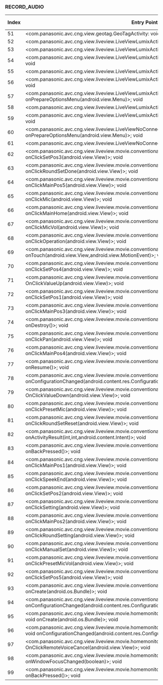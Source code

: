 ### RECORD_AUDIO
| Index | Entry Point & APIs | Screen shot | Resource id | Label |
| ------------- | ------------- | ------------- |-------------|-------------|
| 51 | <com.panasonic.avc.cng.view.geotag.GeoTagActivity: void onStart()>; void <init> | ![](D:\COSMOS\output\py\Play_win8\Photography\com.panasonic.avc.cng.imageapp\com.panasonic.avc.cng.view.geotag.GeoTagActivity.png) |  | |
| 52 | <com.panasonic.avc.cng.view.liveview.LiveViewLumixActivity: void OnClickQMenu(android.view.View)>; void <init> | ![](D:\COSMOS\output\py\Play_win8\Photography\com.panasonic.avc.cng.imageapp\com.panasonic.avc.cng.view.liveview.LiveViewLumixActivity.png) |  | |
| 53 | <com.panasonic.avc.cng.view.liveview.LiveViewLumixActivity: void onPause()>; void <init> | ![](D:\COSMOS\output\py\Play_win8\Photography\com.panasonic.avc.cng.imageapp\com.panasonic.avc.cng.view.liveview.LiveViewLumixActivity.png) |  | |
| 54 | <com.panasonic.avc.cng.view.liveview.LiveViewLumixActivity: void onClickInfoButton(android.view.View)>; void <init> | ![](D:\COSMOS\output\py\Play_win8\Photography\com.panasonic.avc.cng.imageapp\com.panasonic.avc.cng.view.liveview.LiveViewLumixActivity.png) |  | |
| 55 | <com.panasonic.avc.cng.view.liveview.LiveViewLumixActivity: void OnClickRec(android.view.View)>; void <init> | ![](D:\COSMOS\output\py\Play_win8\Photography\com.panasonic.avc.cng.imageapp\com.panasonic.avc.cng.view.liveview.LiveViewLumixActivity.png) |  | |
| 56 | <com.panasonic.avc.cng.view.liveview.LiveViewLumixActivity: void onClickResetButton(android.view.View)>; void <init> | ![](D:\COSMOS\output\py\Play_win8\Photography\com.panasonic.avc.cng.imageapp\com.panasonic.avc.cng.view.liveview.LiveViewLumixActivity.png) |  | |
| 57 | <com.panasonic.avc.cng.view.liveview.LiveViewLumixActivity: boolean onPrepareOptionsMenu(android.view.Menu)>; void <init> | ![](D:\COSMOS\output\py\Play_win8\Photography\com.panasonic.avc.cng.imageapp\com.panasonic.avc.cng.view.liveview.LiveViewLumixActivity.png) |  | |
| 58 | <com.panasonic.avc.cng.view.liveview.LiveViewLumixActivity: void onDestroy()>; void <init> | ![](D:\COSMOS\output\py\Play_win8\Photography\com.panasonic.avc.cng.imageapp\com.panasonic.avc.cng.view.liveview.LiveViewLumixActivity.png) |  | |
| 59 | <com.panasonic.avc.cng.view.liveview.LiveViewLumixActivity: void onClickOffButton(android.view.View)>; void <init> | ![](D:\COSMOS\output\py\Play_win8\Photography\com.panasonic.avc.cng.imageapp\com.panasonic.avc.cng.view.liveview.LiveViewLumixActivity.png) |  | |
| 60 | <com.panasonic.avc.cng.view.liveview.LiveViewNoConnectionActivity: boolean onPrepareOptionsMenu(android.view.Menu)>; void <init> | ![](D:\COSMOS\output\py\Play_win8\Photography\com.panasonic.avc.cng.imageapp\com.panasonic.avc.cng.view.liveview.LiveViewNoConnectionActivity.png) |  | |
| 61 | <com.panasonic.avc.cng.view.liveview.LiveViewNoConnectionActivity: void onDestroy()>; void <init> | ![](D:\COSMOS\output\py\Play_win8\Photography\com.panasonic.avc.cng.imageapp\com.panasonic.avc.cng.view.liveview.LiveViewNoConnectionActivity.png) |  | |
| 62 | <com.panasonic.avc.cng.view.liveview.movie.conventional.LiveViewMovieBabyMonitorActivity: void onClickSetPos3(android.view.View)>; void <init> | ![](D:\COSMOS\output\py\Play_win8\Photography\com.panasonic.avc.cng.imageapp\com.panasonic.avc.cng.view.liveview.movie.conventional.LiveViewMovieBabyMonitorActivity.png) |  | |
| 63 | <com.panasonic.avc.cng.view.liveview.movie.conventional.LiveViewMovieBabyMonitorActivity: void onClickRoundSetDone(android.view.View)>; void <init> | ![](D:\COSMOS\output\py\Play_win8\Photography\com.panasonic.avc.cng.imageapp\com.panasonic.avc.cng.view.liveview.movie.conventional.LiveViewMovieBabyMonitorActivity.png) |  | |
| 64 | <com.panasonic.avc.cng.view.liveview.movie.conventional.LiveViewMovieBabyMonitorActivity: void onClickMainPos5(android.view.View)>; void <init> | ![](D:\COSMOS\output\py\Play_win8\Photography\com.panasonic.avc.cng.imageapp\com.panasonic.avc.cng.view.liveview.movie.conventional.LiveViewMovieBabyMonitorActivity.png) |  | |
| 65 | <com.panasonic.avc.cng.view.liveview.movie.conventional.LiveViewMovieBabyMonitorActivity: void onClickMic(android.view.View)>; void <init> | ![](D:\COSMOS\output\py\Play_win8\Photography\com.panasonic.avc.cng.imageapp\com.panasonic.avc.cng.view.liveview.movie.conventional.LiveViewMovieBabyMonitorActivity.png) |  | |
| 66 | <com.panasonic.avc.cng.view.liveview.movie.conventional.LiveViewMovieBabyMonitorActivity: void onClickMainHome(android.view.View)>; void <init> | ![](D:\COSMOS\output\py\Play_win8\Photography\com.panasonic.avc.cng.imageapp\com.panasonic.avc.cng.view.liveview.movie.conventional.LiveViewMovieBabyMonitorActivity.png) |  | |
| 67 | <com.panasonic.avc.cng.view.liveview.movie.conventional.LiveViewMovieBabyMonitorActivity: void onClickMicVol(android.view.View)>; void <init> | ![](D:\COSMOS\output\py\Play_win8\Photography\com.panasonic.avc.cng.imageapp\com.panasonic.avc.cng.view.liveview.movie.conventional.LiveViewMovieBabyMonitorActivity.png) |  | |
| 68 | <com.panasonic.avc.cng.view.liveview.movie.conventional.LiveViewMovieBabyMonitorActivity: void onClickOperation(android.view.View)>; void <init> | ![](D:\COSMOS\output\py\Play_win8\Photography\com.panasonic.avc.cng.imageapp\com.panasonic.avc.cng.view.liveview.movie.conventional.LiveViewMovieBabyMonitorActivity.png) |  | |
| 69 | <com.panasonic.avc.cng.view.liveview.movie.conventional.LiveViewMovieBabyMonitorActivity: boolean onTouch(android.view.View,android.view.MotionEvent)>; void <init> | ![](D:\COSMOS\output\py\Play_win8\Photography\com.panasonic.avc.cng.imageapp\com.panasonic.avc.cng.view.liveview.movie.conventional.LiveViewMovieBabyMonitorActivity.png) |  | |
| 70 | <com.panasonic.avc.cng.view.liveview.movie.conventional.LiveViewMovieBabyMonitorActivity: void onClickSetPos4(android.view.View)>; void <init> | ![](D:\COSMOS\output\py\Play_win8\Photography\com.panasonic.avc.cng.imageapp\com.panasonic.avc.cng.view.liveview.movie.conventional.LiveViewMovieBabyMonitorActivity.png) |  | |
| 71 | <com.panasonic.avc.cng.view.liveview.movie.conventional.LiveViewMovieBabyMonitorActivity: void OnClickValueUp(android.view.View)>; void <init> | ![](D:\COSMOS\output\py\Play_win8\Photography\com.panasonic.avc.cng.imageapp\com.panasonic.avc.cng.view.liveview.movie.conventional.LiveViewMovieBabyMonitorActivity.png) |  | |
| 72 | <com.panasonic.avc.cng.view.liveview.movie.conventional.LiveViewMovieBabyMonitorActivity: void onClickSetPos1(android.view.View)>; void <init> | ![](D:\COSMOS\output\py\Play_win8\Photography\com.panasonic.avc.cng.imageapp\com.panasonic.avc.cng.view.liveview.movie.conventional.LiveViewMovieBabyMonitorActivity.png) |  | |
| 73 | <com.panasonic.avc.cng.view.liveview.movie.conventional.LiveViewMovieBabyMonitorActivity: void onClickMainPos3(android.view.View)>; void <init> | ![](D:\COSMOS\output\py\Play_win8\Photography\com.panasonic.avc.cng.imageapp\com.panasonic.avc.cng.view.liveview.movie.conventional.LiveViewMovieBabyMonitorActivity.png) |  | |
| 74 | <com.panasonic.avc.cng.view.liveview.movie.conventional.LiveViewMovieBabyMonitorActivity: void onDestroy()>; void <init> | ![](D:\COSMOS\output\py\Play_win8\Photography\com.panasonic.avc.cng.imageapp\com.panasonic.avc.cng.view.liveview.movie.conventional.LiveViewMovieBabyMonitorActivity.png) |  | |
| 75 | <com.panasonic.avc.cng.view.liveview.movie.conventional.LiveViewMovieBabyMonitorActivity: void onClickPan(android.view.View)>; void <init> | ![](D:\COSMOS\output\py\Play_win8\Photography\com.panasonic.avc.cng.imageapp\com.panasonic.avc.cng.view.liveview.movie.conventional.LiveViewMovieBabyMonitorActivity.png) |  | |
| 76 | <com.panasonic.avc.cng.view.liveview.movie.conventional.LiveViewMovieBabyMonitorActivity: void onClickMainPos4(android.view.View)>; void <init> | ![](D:\COSMOS\output\py\Play_win8\Photography\com.panasonic.avc.cng.imageapp\com.panasonic.avc.cng.view.liveview.movie.conventional.LiveViewMovieBabyMonitorActivity.png) |  | |
| 77 | <com.panasonic.avc.cng.view.liveview.movie.conventional.LiveViewMovieBabyMonitorActivity: void onResume()>; void <init> | ![](D:\COSMOS\output\py\Play_win8\Photography\com.panasonic.avc.cng.imageapp\com.panasonic.avc.cng.view.liveview.movie.conventional.LiveViewMovieBabyMonitorActivity.png) |  | |
| 78 | <com.panasonic.avc.cng.view.liveview.movie.conventional.LiveViewMovieBabyMonitorActivity: void onConfigurationChanged(android.content.res.Configuration)>; void <init> | ![](D:\COSMOS\output\py\Play_win8\Photography\com.panasonic.avc.cng.imageapp\com.panasonic.avc.cng.view.liveview.movie.conventional.LiveViewMovieBabyMonitorActivity.png) |  | |
| 79 | <com.panasonic.avc.cng.view.liveview.movie.conventional.LiveViewMovieBabyMonitorActivity: void OnClickValueDown(android.view.View)>; void <init> | ![](D:\COSMOS\output\py\Play_win8\Photography\com.panasonic.avc.cng.imageapp\com.panasonic.avc.cng.view.liveview.movie.conventional.LiveViewMovieBabyMonitorActivity.png) |  | |
| 80 | <com.panasonic.avc.cng.view.liveview.movie.conventional.LiveViewMovieBabyMonitorActivity: void onClickPresetMic(android.view.View)>; void <init> | ![](D:\COSMOS\output\py\Play_win8\Photography\com.panasonic.avc.cng.imageapp\com.panasonic.avc.cng.view.liveview.movie.conventional.LiveViewMovieBabyMonitorActivity.png) |  | |
| 81 | <com.panasonic.avc.cng.view.liveview.movie.conventional.LiveViewMovieBabyMonitorActivity: void onClickRoundSetReset(android.view.View)>; void <init> | ![](D:\COSMOS\output\py\Play_win8\Photography\com.panasonic.avc.cng.imageapp\com.panasonic.avc.cng.view.liveview.movie.conventional.LiveViewMovieBabyMonitorActivity.png) |  | |
| 82 | <com.panasonic.avc.cng.view.liveview.movie.conventional.LiveViewMovieBabyMonitorActivity: void onActivityResult(int,int,android.content.Intent)>; void <init> | ![](D:\COSMOS\output\py\Play_win8\Photography\com.panasonic.avc.cng.imageapp\com.panasonic.avc.cng.view.liveview.movie.conventional.LiveViewMovieBabyMonitorActivity.png) |  | |
| 83 | <com.panasonic.avc.cng.view.liveview.movie.conventional.LiveViewMovieBabyMonitorActivity: void onBackPressed()>; void <init> | ![](D:\COSMOS\output\py\Play_win8\Photography\com.panasonic.avc.cng.imageapp\com.panasonic.avc.cng.view.liveview.movie.conventional.LiveViewMovieBabyMonitorActivity.png) |  | |
| 84 | <com.panasonic.avc.cng.view.liveview.movie.conventional.LiveViewMovieBabyMonitorActivity: void onClickMainPos1(android.view.View)>; void <init> | ![](D:\COSMOS\output\py\Play_win8\Photography\com.panasonic.avc.cng.imageapp\com.panasonic.avc.cng.view.liveview.movie.conventional.LiveViewMovieBabyMonitorActivity.png) |  | |
| 85 | <com.panasonic.avc.cng.view.liveview.movie.conventional.LiveViewMovieBabyMonitorActivity: void onClickSpeekEnd(android.view.View)>; void <init> | ![](D:\COSMOS\output\py\Play_win8\Photography\com.panasonic.avc.cng.imageapp\com.panasonic.avc.cng.view.liveview.movie.conventional.LiveViewMovieBabyMonitorActivity.png) |  | |
| 86 | <com.panasonic.avc.cng.view.liveview.movie.conventional.LiveViewMovieBabyMonitorActivity: void onClickSetPos2(android.view.View)>; void <init> | ![](D:\COSMOS\output\py\Play_win8\Photography\com.panasonic.avc.cng.imageapp\com.panasonic.avc.cng.view.liveview.movie.conventional.LiveViewMovieBabyMonitorActivity.png) |  | |
| 87 | <com.panasonic.avc.cng.view.liveview.movie.conventional.LiveViewMovieBabyMonitorActivity: void onClickSetting(android.view.View)>; void <init> | ![](D:\COSMOS\output\py\Play_win8\Photography\com.panasonic.avc.cng.imageapp\com.panasonic.avc.cng.view.liveview.movie.conventional.LiveViewMovieBabyMonitorActivity.png) |  | |
| 88 | <com.panasonic.avc.cng.view.liveview.movie.conventional.LiveViewMovieBabyMonitorActivity: void onClickMainPos2(android.view.View)>; void <init> | ![](D:\COSMOS\output\py\Play_win8\Photography\com.panasonic.avc.cng.imageapp\com.panasonic.avc.cng.view.liveview.movie.conventional.LiveViewMovieBabyMonitorActivity.png) |  | |
| 89 | <com.panasonic.avc.cng.view.liveview.movie.conventional.LiveViewMovieBabyMonitorActivity: void onClickRoundSetting(android.view.View)>; void <init> | ![](D:\COSMOS\output\py\Play_win8\Photography\com.panasonic.avc.cng.imageapp\com.panasonic.avc.cng.view.liveview.movie.conventional.LiveViewMovieBabyMonitorActivity.png) |  | |
| 90 | <com.panasonic.avc.cng.view.liveview.movie.conventional.LiveViewMovieBabyMonitorActivity: void onClickManualSet(android.view.View)>; void <init> | ![](D:\COSMOS\output\py\Play_win8\Photography\com.panasonic.avc.cng.imageapp\com.panasonic.avc.cng.view.liveview.movie.conventional.LiveViewMovieBabyMonitorActivity.png) |  | |
| 91 | <com.panasonic.avc.cng.view.liveview.movie.conventional.LiveViewMovieBabyMonitorActivity: void onClickPresetMicVol(android.view.View)>; void <init> | ![](D:\COSMOS\output\py\Play_win8\Photography\com.panasonic.avc.cng.imageapp\com.panasonic.avc.cng.view.liveview.movie.conventional.LiveViewMovieBabyMonitorActivity.png) |  | |
| 92 | <com.panasonic.avc.cng.view.liveview.movie.conventional.LiveViewMovieBabyMonitorActivity: void onClickSetPos5(android.view.View)>; void <init> | ![](D:\COSMOS\output\py\Play_win8\Photography\com.panasonic.avc.cng.imageapp\com.panasonic.avc.cng.view.liveview.movie.conventional.LiveViewMovieBabyMonitorActivity.png) |  | |
| 93 | <com.panasonic.avc.cng.view.liveview.movie.conventional.LiveViewMovieCheckRangeActivity: void onCreate(android.os.Bundle)>; void <init> | ![](D:\COSMOS\output\py\Play_win8\Photography\com.panasonic.avc.cng.imageapp\com.panasonic.avc.cng.view.liveview.movie.conventional.LiveViewMovieCheckRangeActivity.png) |  | |
| 94 | <com.panasonic.avc.cng.view.liveview.movie.conventional.LiveViewMovieCheckRangeActivity: void onConfigurationChanged(android.content.res.Configuration)>; void <init> | ![](D:\COSMOS\output\py\Play_win8\Photography\com.panasonic.avc.cng.imageapp\com.panasonic.avc.cng.view.liveview.movie.conventional.LiveViewMovieCheckRangeActivity.png) |  | |
| 95 | <com.panasonic.avc.cng.view.liveview.movie.homemonitor.LiveViewMoviePantilterRemoteCheckRangeActivity: void onCreate(android.os.Bundle)>; void <init> | ![](D:\COSMOS\output\py\Play_win8\Photography\com.panasonic.avc.cng.imageapp\com.panasonic.avc.cng.view.liveview.movie.homemonitor.LiveViewMoviePantilterRemoteCheckRangeActivity.png) |  | |
| 96 | <com.panasonic.avc.cng.view.liveview.movie.homemonitor.LiveViewMoviePantilterRemoteCheckRangeActivity: void onConfigurationChanged(android.content.res.Configuration)>; void <init> | ![](D:\COSMOS\output\py\Play_win8\Photography\com.panasonic.avc.cng.imageapp\com.panasonic.avc.cng.view.liveview.movie.homemonitor.LiveViewMoviePantilterRemoteCheckRangeActivity.png) |  | |
| 97 | <com.panasonic.avc.cng.view.liveview.movie.homemonitor.LiveViewMoviePantilterRemoteVoiceActivity: void OnClickRemoteVoiceCancel(android.view.View)>; void <init> | ![](D:\COSMOS\output\py\Play_win8\Photography\com.panasonic.avc.cng.imageapp\com.panasonic.avc.cng.view.liveview.movie.homemonitor.LiveViewMoviePantilterRemoteVoiceActivity.png) |  | |
| 98 | <com.panasonic.avc.cng.view.liveview.movie.homemonitor.LiveViewMoviePantilterRemoteVoiceActivity: void onWindowFocusChanged(boolean)>; void <init> | ![](D:\COSMOS\output\py\Play_win8\Photography\com.panasonic.avc.cng.imageapp\com.panasonic.avc.cng.view.liveview.movie.homemonitor.LiveViewMoviePantilterRemoteVoiceActivity.png) |  | |
| 99 | <com.panasonic.avc.cng.view.liveview.movie.homemonitor.LiveViewMoviePantilterRemoteVoiceActivity: void onBackPressed()>; void <init> | ![](D:\COSMOS\output\py\Play_win8\Photography\com.panasonic.avc.cng.imageapp\com.panasonic.avc.cng.view.liveview.movie.homemonitor.LiveViewMoviePantilterRemoteVoiceActivity.png) |  | |
